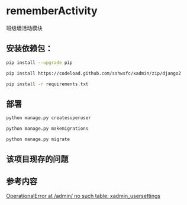 # rememberActivity
班级墙活动模块

## 安装依赖包：

```sh
pip install --upgrade pip

pip install https://codeload.github.com/sshwsfc/xadmin/zip/django2

pip install -r requirements.txt
```

## 部署

```sh
python manage.py createsuperuser

python manage.py makemigrations

python manage.py migrate
```

## 该项目现存的问题



## 参考内容

[OperationalError at /admin/ no such table: xadmin_usersettings
](https://stackoverflow.com/questions/44108753/operationalerror-at-admin-no-such-table-xadmin-usersettings)  
